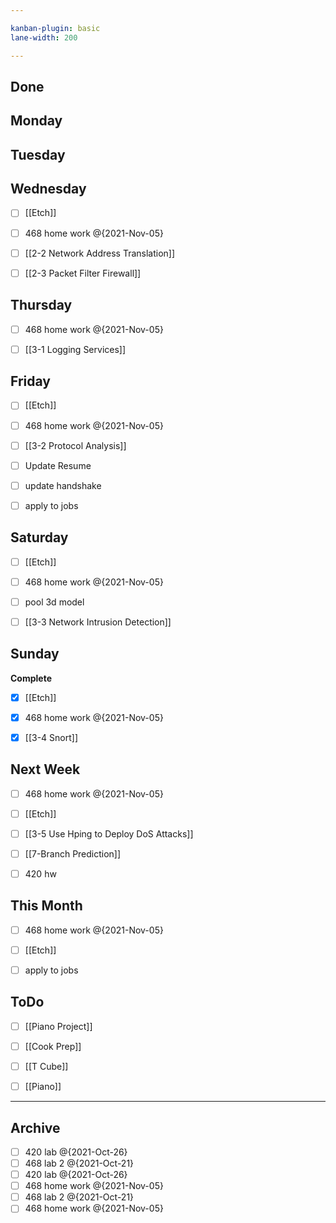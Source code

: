 ```yaml
---

kanban-plugin: basic
lane-width: 200

---
```


## Done



## Monday



## Tuesday



## Wednesday

- [ ] [[Etch]]
- [ ] 468 home work @{2021-Nov-05}
- [ ] [[2-2 Network Address Translation]]
- [ ] [[2-3 Packet Filter Firewall]]


## Thursday

- [ ] 468 home work @{2021-Nov-05}
- [ ] [[3-1 Logging Services]]


## Friday

- [ ] [[Etch]]
- [ ] 468 home work @{2021-Nov-05}
- [ ] [[3-2 Protocol Analysis]]
- [ ] Update Resume
- [ ] update handshake
- [ ] apply to jobs


## Saturday

- [ ] [[Etch]]
- [ ] 468 home work @{2021-Nov-05}
- [ ] pool 3d model
- [ ] [[3-3 Network Intrusion Detection]]


## Sunday

**Complete**
- [x] [[Etch]]
- [x] 468 home work @{2021-Nov-05}
- [x] [[3-4 Snort]]


## Next Week

- [ ] 468 home work @{2021-Nov-05}
- [ ] [[Etch]]
- [ ] [[3-5 Use Hping to Deploy DoS Attacks]]
- [ ] [[7-Branch Prediction]]
- [ ] 420 hw


## This Month

- [ ] 468 home work @{2021-Nov-05}
- [ ] [[Etch]]
- [ ] apply to jobs


## ToDo

- [ ] [[Piano Project]]
- [ ] [[Cook Prep]]
- [ ] [[T Cube]]
- [ ] [[Piano]]


***

## Archive

- [ ] 420 lab @{2021-Oct-26}
- [ ] 468 lab 2 @{2021-Oct-21}
- [ ] 420 lab @{2021-Oct-26}
- [ ] 468 home work @{2021-Nov-05}
- [ ] 468 lab 2 @{2021-Oct-21}
- [ ] 468 home work @{2021-Nov-05}